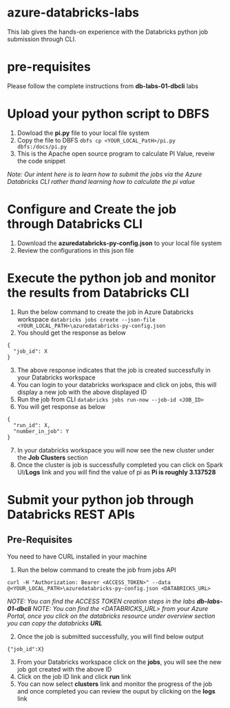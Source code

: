 # azure-databricks-labs
This lab gives the hands-on experience with the Databricks python job submission through CLI.

# pre-requisites
Please follow the complete instructions from **db-labs-01-dbcli** labs

# Upload your python script to DBFS

1. Dowload the **pi.py** file to your local file system 
2. Copy the file to DBFS
    ` dbfs cp <YOUR_LOCAL_PatH>/pi.py dbfs:/docs/pi.py `
3. This is the Apache open source program to calculate PI Value, reveiw the code snippet 

*Note: Our intent here is to learn how to submit the jobs via the Azure Databricks CLI rather thand learning how to calculate the pi value*

# Configure and Create the job through Databricks CLI

1. Download the **azuredatabricks-py-config.json** to your local file system 
2. Review the configurations in this json file

# Execute the python job and monitor the results from Databricks CLI

1. Run the below command to create the job in Azure Databricks workspace
    ` databricks jobs create --json-file <YOUR_LOCAL_PATH>\azuredatabricks-py-config.json `
2. You should get the response as below

```
{
  "job_id": X
}
```
3. The above response indicates that the job is created successfully in your Databricks workspace
4. You can login to your databricks workspace and click on jobs, this will display a new job with the above displayed ID
5. Run the job from CLI
    ` databricks jobs run-now --job-id <JOB_ID> `
6. You will get response as below
```
{
  "run_id": X,
  "number_in_job": Y
} 
```
7. In your databricks workspace you will now see the new cluster under the **Job Clusters** section
8. Once the cluster is job is successfully completed you can click on Spark UI/**Logs** link and you will find the value of pi as **Pi is roughly 3.137528**

# Submit your python job through Databricks REST APIs

## Pre-Requisites
You need to have CURL installed in your machine

1. Run the below command to create the job from jobs API

` curl -H "Authorization: Bearer <ACCESS_TOKEN>" --data @<YOUR_LOCAL_PATH>\azuredatabricks-py-config.json <DATABRICKS_URL> `

*NOTE: You can find the ACCESS TOKEN creation steps in the labs **db-labs-01-dbcli***
*NOTE: You can find the <DATABRICKS_URL> from your Azure Portal, once you click on the databricks resource under overview section you can copy the databricks **URL***

2. Once the job is submitted successfully, you will find below output
```
{"job_id":X}
```

3. From your Databricks workspace click on the **jobs**, you will see the new job got created with the above ID
4. Click on the job ID link and click **run** link
5. You can now select **clusters** link and monitor the progress of the job and once completed you can review the ouput by clicking on the **logs** link 


